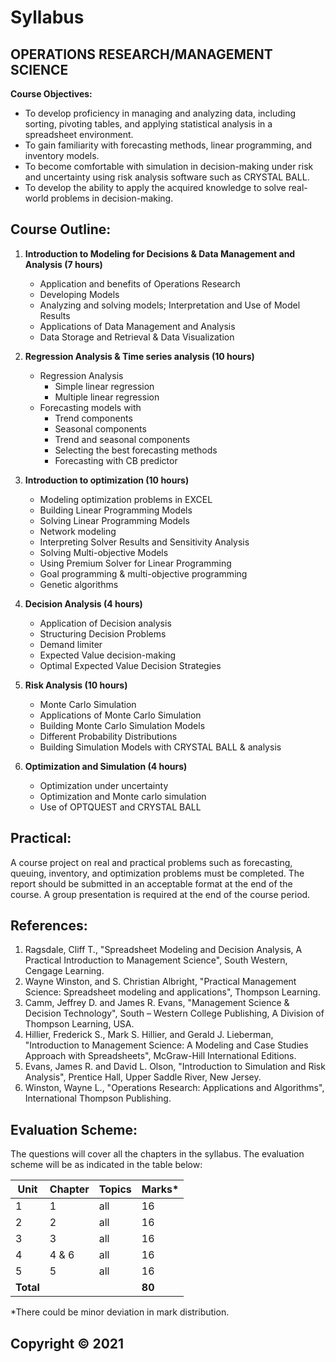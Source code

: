 # Syllabus

## **OPERATIONS RESEARCH/MANAGEMENT SCIENCE**

**Course Objectives:**

* To develop proficiency in managing and analyzing data, including sorting, pivoting tables, and applying statistical analysis in a spreadsheet environment.
* To gain familiarity with forecasting methods, linear programming, and inventory models.
* To become comfortable with simulation in decision-making under risk and uncertainty using risk analysis software such as CRYSTAL BALL.
* To develop the ability to apply the acquired knowledge to solve real-world problems in decision-making.

## **Course Outline:**

1. **Introduction to Modeling for Decisions & Data Management and Analysis (7 hours)**
    * Application and benefits of Operations Research
    * Developing Models
    * Analyzing and solving models; Interpretation and Use of Model Results
    * Applications of Data Management and Analysis
    * Data Storage and Retrieval & Data Visualization

2. **Regression Analysis & Time series analysis (10 hours)**
    * Regression Analysis
        * Simple linear regression
        * Multiple linear regression
    * Forecasting models with
        * Trend components
        * Seasonal components
        * Trend and seasonal components
        * Selecting the best forecasting methods
        * Forecasting with CB predictor

3. **Introduction to optimization (10 hours)**
    * Modeling optimization problems in EXCEL
    * Building Linear Programming Models
    * Solving Linear Programming Models
    * Network modeling
    * Interpreting Solver Results and Sensitivity Analysis
    * Solving Multi-objective Models
    * Using Premium Solver for Linear Programming
    * Goal programming & multi-objective programming
    * Genetic algorithms

4. **Decision Analysis (4 hours)**
    * Application of Decision analysis
    * Structuring Decision Problems
    * Demand limiter
    * Expected Value decision-making
    * Optimal Expected Value Decision Strategies

5. **Risk Analysis (10 hours)**
    * Monte Carlo Simulation
    * Applications of Monte Carlo Simulation
    * Building Monte Carlo Simulation Models
    * Different Probability Distributions
    * Building Simulation Models with CRYSTAL BALL & analysis

6. **Optimization and Simulation (4 hours)**
    * Optimization under uncertainty
    * Optimization and Monte carlo simulation
    * Use of OPTQUEST and CRYSTAL BALL

## **Practical:**

A course project on real and practical problems such as forecasting, queuing, inventory, and optimization problems must be completed. The report should be submitted in an acceptable format at the end of the course. A group presentation is required at the end of the course period.

## **References:**

1. Ragsdale, Cliff T., "Spreadsheet Modeling and Decision Analysis, A Practical Introduction to Management Science", South Western, Cengage Learning.
2. Wayne Winston, and S. Christian Albright, "Practical Management Science: Spreadsheet modeling and applications", Thompson Learning.
3. Camm, Jeffrey D. and James R. Evans, "Management Science & Decision Technology", South – Western College Publishing, A Division of Thompson Learning, USA.
4. Hillier, Frederick S., Mark S. Hillier, and Gerald J. Lieberman, "Introduction to Management Science: A Modeling and Case Studies Approach with Spreadsheets", McGraw-Hill International Editions.
5. Evans, James R. and David L. Olson, "Introduction to Simulation and Risk Analysis", Prentice Hall, Upper Saddle River, New Jersey.
6. Winston, Wayne L., "Operations Research: Applications and Algorithms", International Thompson Publishing.

## **Evaluation Scheme:**

The questions will cover all the chapters in the syllabus. The evaluation scheme will be as indicated in the table below:

| Unit | Chapter | Topics | Marks* |
|---|---|---|---|
| 1 | 1 | all | 16 |
| 2 | 2 | all | 16 |
| 3 | 3 | all | 16 |
| 4 | 4 & 6 | all | 16 |
| 5 | 5 | all | 16 |
| **Total** |  |  | **80** |

*There could be minor deviation in mark distribution.

## **Copyright © 2021** 
